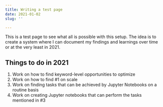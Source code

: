 ```yaml
---
title: Writing a test page
date: 2021-01-02
slug: ''

---
```

This is a test page to see what all is possible with this setup. The idea is to create a system where I can document my findings and learnings over time or at the very least in 2021.

## Things to do in 2021

1. Work on how to find keyword-level opportunities to optimize
2. Work on how to find #1 on scale
3. Work on finding tasks that can be achieved by Jupyter Notebooks on a routine basis
4. Work on creating Jupyter notebooks that can perform the tasks mentioned in #3